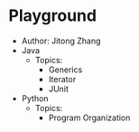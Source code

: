 # Playground 
* Author: Jitong Zhang
* Java
    * Topics:
        * Generics
        * Iterator
        * JUnit
* Python 
    * Topics:
        * Program Organization
